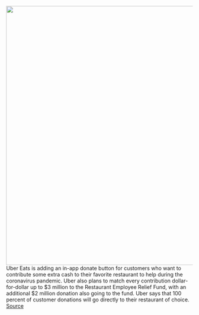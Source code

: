 <img src='https://cdn.vox-cdn.com/thumbor/tlqlcbXL5wA0V8qx1i6j-RIf6TU=/0x0:4500x3000/1200x800/filters:focal(1890x1140:2610x1860)/cdn.vox-cdn.com/uploads/chorus_image/image/66597760/1207849338.jpg.0.jpg' width='700px' /><br/>
Uber Eats is adding an in-app donate button for customers who want to contribute some extra cash to their favorite restaurant to help during the coronavirus pandemic. Uber also plans to match every contribution dollar-for-dollar up to $3 million to the Restaurant Employee Relief Fund, with an additional $2 million donation also going to the fund. Uber says that 100 percent of customer donations will go directly to their restaurant of choice.
<a href='https://www.theverge.com/2020/4/3/21206197/uber-eats-app-donation-restaurant-coronavirus'> Source <a/>
